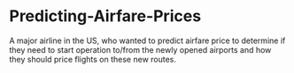 # Predicting-Airfare-Prices
A major airline in the US, who wanted to predict airfare price to determine if they need to start operation to/from the newly opened airports and how they should price flights on these new routes.
